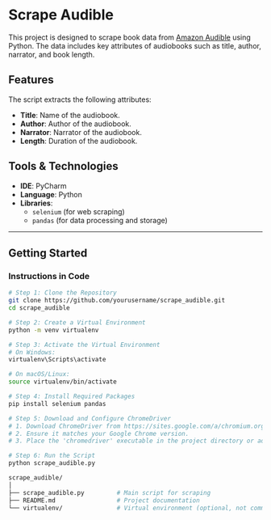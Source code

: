 # Scrape Audible

This project is designed to scrape book data from [Amazon Audible](https://www.audible.com/search) using Python. The data includes key attributes of audiobooks such as title, author, narrator, and book length.

## Features

The script extracts the following attributes:
- **Title**: Name of the audiobook.
- **Author**: Author of the audiobook.
- **Narrator**: Narrator of the audiobook.
- **Length**: Duration of the audiobook.

## Tools & Technologies

- **IDE**: PyCharm
- **Language**: Python
- **Libraries**:
  - `selenium` (for web scraping)
  - `pandas` (for data processing and storage)

---


## Getting Started

### Instructions in Code

```bash
# Step 1: Clone the Repository
git clone https://github.com/yourusername/scrape_audible.git
cd scrape_audible

# Step 2: Create a Virtual Environment
python -m venv virtualenv

# Step 3: Activate the Virtual Environment
# On Windows:
virtualenv\Scripts\activate

# On macOS/Linux:
source virtualenv/bin/activate

# Step 4: Install Required Packages
pip install selenium pandas

# Step 5: Download and Configure ChromeDriver
# 1. Download ChromeDriver from https://sites.google.com/a/chromium.org/chromedriver/
# 2. Ensure it matches your Google Chrome version.
# 3. Place the 'chromedriver' executable in the project directory or add it to your PATH.

# Step 6: Run the Script
python scrape_audible.py

scrape_audible/
│
├── scrape_audible.py         # Main script for scraping
├── README.md                 # Project documentation
└── virtualenv/               # Virtual environment (optional, not committed)



